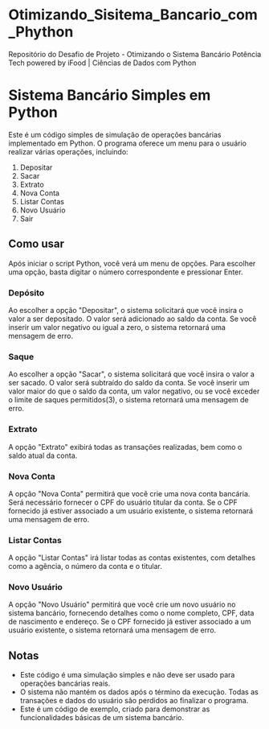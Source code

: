 # Otimizando_Sisitema_Bancario_com_Phython
Repositório do Desafio de Projeto - Otimizando o Sistema Bancário
Potência Tech powered by iFood | Ciências de Dados com Python
# Sistema Bancário Simples em Python

Este é um código simples de simulação de operações bancárias implementado em Python. O programa oferece um menu para o usuário realizar várias operações, incluindo:

1. Depositar
2. Sacar
3. Extrato
4. Nova Conta
5. Listar Contas
6. Novo Usuário
0. Sair

## Como usar

Após iniciar o script Python, você verá um menu de opções. Para escolher uma opção, basta digitar o número correspondente e pressionar Enter.

### Depósito

Ao escolher a opção "Depositar", o sistema solicitará que você insira o valor a ser depositado. O valor será adicionado ao saldo da conta. Se você inserir um valor negativo ou igual a zero, o sistema retornará uma mensagem de erro.

### Saque

Ao escolher a opção "Sacar", o sistema solicitará que você insira o valor a ser sacado. O valor será subtraído do saldo da conta. Se você inserir um valor maior do que o saldo da conta, um valor negativo, ou se você exceder o limite de saques permitidos(3), o sistema retornará uma mensagem de erro.

### Extrato

A opção "Extrato" exibirá todas as transações realizadas, bem como o saldo atual da conta.

### Nova Conta

A opção "Nova Conta" permitirá que você crie uma nova conta bancária. Será necessário fornecer o CPF do usuário titular da conta. Se o CPF fornecido já estiver associado a um usuário existente, o sistema retornará uma mensagem de erro.

### Listar Contas

A opção "Listar Contas" irá listar todas as contas existentes, com detalhes como a agência, o número da conta e o titular.

### Novo Usuário

A opção "Novo Usuário" permitirá que você crie um novo usuário no sistema bancário, fornecendo detalhes como o nome completo, CPF, data de nascimento e endereço. Se o CPF fornecido já estiver associado a um usuário existente, o sistema retornará uma mensagem de erro.

## Notas

- Este código é uma simulação simples e não deve ser usado para operações bancárias reais.
- O sistema não mantém os dados após o término da execução. Todas as transações e dados do usuário são perdidos ao finalizar o programa.
- Este é um código de exemplo, criado para demonstrar as funcionalidades básicas de um sistema bancário.

